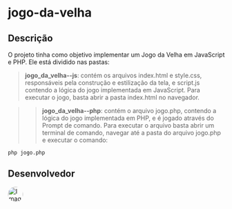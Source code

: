 # jogo-da-velha

## Descrição

O projeto tinha como objetivo implementar um Jogo da Velha em JavaScript e PHP. Ele está dividido nas pastas:

> **jogo_da_velha--js**: contém os arquivos index.html e style.css, responsáveis pela construção e estilização da tela, e script.js contendo a lógica do jogo implementada em JavaScript. Para executar o jogo, basta abrir a pasta index.html no navegador.

>> **jogo_da_velha--php**: contém o arquivo jogo.php, contendo a lógica do jogo implementada em PHP, e é jogado através do Prompt de comando. Para executar o arquivo basta abrir um terminal de comando, navegar até a pasta do arquivo jogo.php e executar o comando:

```
php jogo.php
```

## Desenvolvedor

<a href="https://github.com/valeriaFaccin"><img src="https://avatars.githubusercontent.com/u/105952105?v=4" alt="Imagem github Valéria Faccin" width="35" style="border-radius:50% !important"  button=false /></a>
